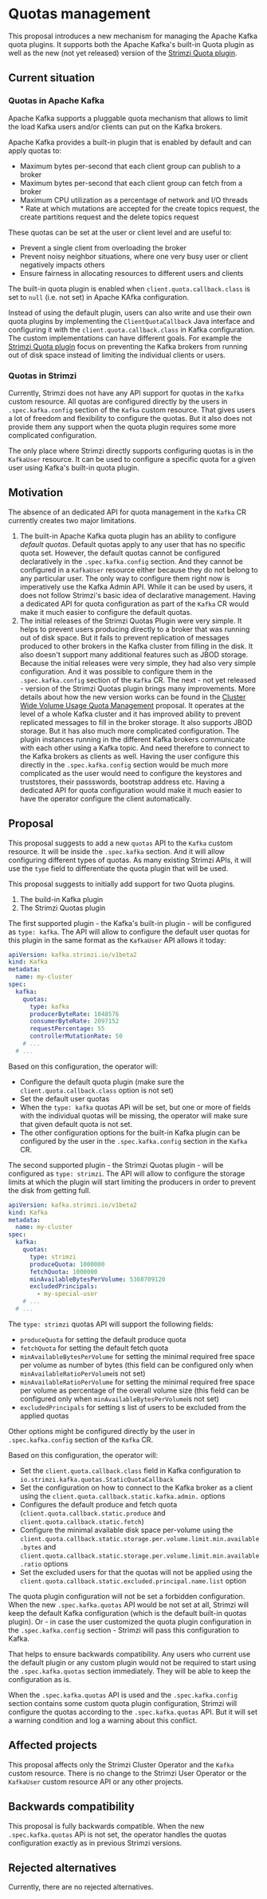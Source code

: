 # Quotas management

This proposal introduces a new mechanism for managing the Apache Kafka quota plugins.
It supports both the Apache Kafka's built-in Quota plugin as well as the new (not yet released) version of the [Strimzi Quota plugin](https://github.com/strimzi/kafka-quotas-plugin).

## Current situation

### Quotas in Apache Kafka

Apache Kafka supports a pluggable quota mechanism that allows to limit the load Kafka users and/or clients can put on the Kafka brokers.

Apache Kafka provides a built-in plugin that is enabled by default and can apply quotas to:
* Maximum bytes per-second that each client group can publish to a broker
* Maximum bytes per-second that each client group can fetch from a broker
* Maximum CPU utilization as a percentage of network and I/O threads
* Rate at which mutations are accepted for the create topics request, the create partitions request and the delete topics request

These quotas can be set at the user or client level and are useful to:
* Prevent a single client from overloading the broker
* Prevent noisy neighbor situations, where one very busy user or client negatively impacts others
* Ensure fairness in allocating resources to different users and clients

The built-in quota plugin is enabled when `client.quota.callback.class` is set to `null` (i.e. not set) in Apache KAfka configuration.

Instead of using the default plugin, users can also write and use their own quota plugins by implementing the `ClientQuotaCallback` Java interface and configuring it with the `client.quota.callback.class` in Kafka configuration.
The custom implementations can have different goals.
For example the [Strimzi Quota plugin](https://github.com/strimzi/kafka-quotas-plugin) focus on preventing the Kafka brokers from running out of disk space instead of limiting the individual clients or users.

### Quotas in Strimzi

Currently, Strimzi does not have any API support for quotas in the `Kafka` custom resource.
All quotas are configured directly by the users in `.spec.kafka.config` section of the `Kafka` custom resource.
That gives users a lot of freedom and flexibility to configure the quotas.
But it also does not provide them any support when the quota plugin requires some more complicated configuration.

The only place where Strimzi directly supports configuring quotas is in the `KafkaUser` resource.
It can be used to configure a specific quota for a given user using Kafka's built-in quota plugin.

## Motivation

The absence of an dedicated API for quota management in the `Kafka` CR currently creates two major limitations.
1. The built-in Apache Kafka quota plugin has an ability to configure _default quotas_.
   Default quotas apply to any user that has no specific quota set.
   However, the default quotas cannot be configured declaratively in the `.spec.kafka.config` section.
   And they cannot be configured in a `KafkaUser` resource either because they do not belong to any particular user.
   The only way to configure them right now is imperatively use the Kafka Admin API.
   While it can be used by users, it does not follow Strimzi's basic idea of declarative management.
   Having a dedicated API for quota configuration as part of the `Kafka` CR would make it much easier to configure the default quotas.
2. The initial releases of the Strimzi Quotas Plugin were very simple.
   It helps to prevent users producing directly to a broker that was running out of disk space.
   But it fails to prevent replication of messages produced to other brokers in the Kafka cluster from filling in the disk.
   It also doesn't support many additional features such as JBOD storage.
   Because the initial releases were very simple, they had also very simple configuration.
   And it was possible to configure them in the `.spec.kafka.config` section of the `Kafka` CR.
   The next - not yet released - version of the Strimzi Quotas plugin brings many improvements.
   More details about how the new version works can be found in the [Cluster Wide Volume Usage Quota Management](./047-cluster-wide-volume-usage-quota-management.md) proposal.
   It operates at the level of a whole Kafka cluster and it has improved ability to prevent replicated messages to fill in the broker storage.
   It also supports JBOD storage.
   But it has also much more complicated configuration.
   The plugin instances running in the different Kafka brokers communicate with each other using a Kafka topic.
   And need therefore to connect to the Kafka brokers as clients as well.
   Having the user configure this directly in the `.spec.kafka.config` section would be much more complicated as the user would need to configure the keystores and truststores, their passswords, bootstrap address etc.
   Having a dedicated API for quota configuration would make it much easier to have the operator configure the client automatically.

## Proposal

This proposal suggests to add a new `quotas` API to the `Kafka` custom resource.
It will be inside the `.spec.kafka` section.
And it will allow configuring different types of quotas.
As many existing Strimzi APIs, it will use the `type` field to differentiate the quota plugin that will be used.

This proposal suggests to initially add support for two Quota plugins.
1. The build-in Kafka plugin
2. The Strimzi Quotas plugin

The first supported plugin - the Kafka's built-in plugin - will be configured as `type: kafka`.
The API will allow to configure the default user quotas for this plugin in the same format as the `KafkaUser` API allows it today:

```yaml
apiVersion: kafka.strimzi.io/v1beta2
kind: Kafka
metadata:
  name: my-cluster
spec:
  kafka:
    quotas:
      type: kafka
      producerByteRate: 1048576
      consumerByteRate: 2097152
      requestPercentage: 55
      controllerMutationRate: 50
    # ... 
  # ...
```

Based on this configuration, the operator will:
* Configure the default quota plugin (make sure the `client.quota.callback.class` option is not set)
* Set the default user quotas
* When the `type: kafka` quotas APi will be set, but one or more of fields with the individual quotas will be missing, the operator will make sure that given default quota is not set.
* The other configuration options for the built-in Kafka plugin can be configured by the user in the `.spec.kafka.config` section in the `Kafka` CR.

The second supported plugin - the Strimzi Quotas plugin - will be configured as `type: strimzi`.
The API will allow to configure the storage limits at which the plugin will start limiting the producers in order to prevent the disk from getting full.

```yaml
apiVersion: kafka.strimzi.io/v1beta2
kind: Kafka
metadata:
  name: my-cluster
spec:
  kafka:
    quotas:
      type: strimzi
      produceQuota: 1000000
      fetchQuota: 1000000
      minAvailableBytesPerVolume: 5368709120
      excludedPrincipals:
        - my-special-user
    # ... 
  # ...
```

The `type: strimzi` quotas API will support the following fields:
* `produceQuota` for setting the default produce quota
* `fetchQuota` for setting the default fetch quota
* `minAvailableBytesPerVolume` for setting the minimal required free space per volume as number of bytes (this field can be configured only when `minAvailableRatioPerVolume`is not set)
* `minAvailableRatioPerVolume` for setting the minimal required free space per volume as percentage of the overall volume size (this field can be configured only when `minAvailableBytesPerVolume`is not set)
* `excludedPrincipals` for setting s list of users to be excluded from the applied quotas

Other options might be configured directly by the user in `.spec.kafka.config` section of the `Kafka` CR.

Based on this configuration, the operator will:
* Set the `client.quota.callback.class` field in Kafka configuration to `io.strimzi.kafka.quotas.StaticQuotaCallback`
* Set the configuration on how to connect to the Kafka broker as a client using the `client.quota.callback.static.kafka.admin.` options
* Configures the default produce and fetch quota (`client.quota.callback.static.produce` and `client.quota.callback.static.fetch`)
* Configure the minimal available disk space per-volume using the `client.quota.callback.static.storage.per.volume.limit.min.available.bytes` and `client.quota.callback.static.storage.per.volume.limit.min.available.ratio` options
* Set the excluded users for that the quotas will not be applied using the `client.quota.callback.static.excluded.principal.name.list` option

The quota plugin configuration will not be set a forbidden configuration.
When the new `.spec.kafka.quotas` API would be not set at all, Strimzi will keep the default Kafka configuration (which is the default built-in quotas plugin).
Or - in case the user customized the quota plugin configuration in the `.spec.kafka.config` section - Strimzi will pass this configuration to Kafka.

That helps to ensure backwards compatibility.
Any users who current use the default plugin or any custom plugin would not be required to start using the `.spec.kafka.quotas` section immediately.
They will be able to keep the configuration as is.

When the `.spec.kafka.quotas` API is used and the `.spec.kafka.config` section contains some custom quota plugin configuration, Strimzi will configure the quotas according to the `.spec.kafka.quotas` API.
But it will set a warning condition and log a warning about this conflict.

## Affected projects

This proposal affects only the Strimzi Cluster Operator and the `Kafka` custom resource.
There is no change to the Strimzi User Operator or the `KafkaUser` custom resource API or any other projects.

## Backwards compatibility

This proposal is fully backwards compatible.
When the new `.spec.kafka.quotas` APi is not set, the operator handles the quotas configuration exactly as in previous Strimzi versions.

## Rejected alternatives

Currently, there are no rejected alternatives.


